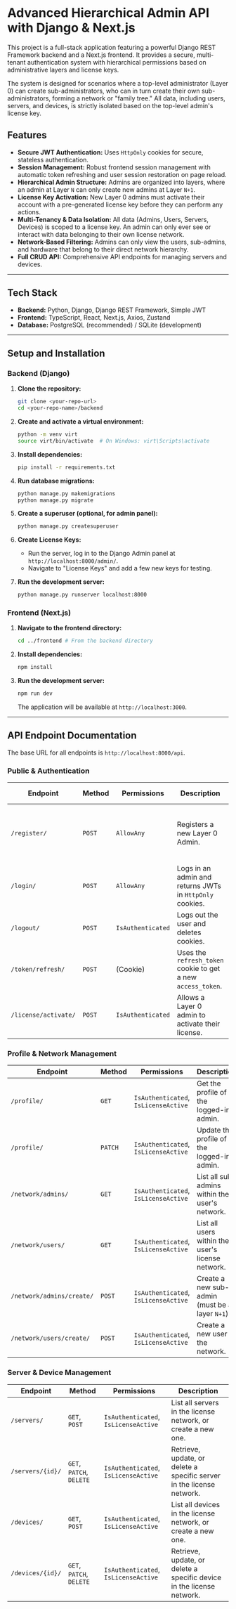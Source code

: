 # Advanced Hierarchical Admin API with Django & Next.js

This project is a full-stack application featuring a powerful Django REST Framework backend and a Next.js frontend. It provides a secure, multi-tenant authentication system with hierarchical permissions based on administrative layers and license keys.

The system is designed for scenarios where a top-level administrator (Layer 0) can create sub-administrators, who can in turn create their own sub-administrators, forming a network or "family tree." All data, including users, servers, and devices, is strictly isolated based on the top-level admin's license key.

## Features

- **Secure JWT Authentication:** Uses `HttpOnly` cookies for secure, stateless authentication.
- **Session Management:** Robust frontend session management with automatic token refreshing and user session restoration on page reload.
- **Hierarchical Admin Structure:** Admins are organized into layers, where an admin at Layer `N` can only create new admins at Layer `N+1`.
- **License Key Activation:** New Layer 0 admins must activate their account with a pre-generated license key before they can perform any actions.
- **Multi-Tenancy & Data Isolation:** All data (Admins, Users, Servers, Devices) is scoped to a license key. An admin can only ever see or interact with data belonging to their own license network.
- **Network-Based Filtering:** Admins can only view the users, sub-admins, and hardware that belong to their direct network hierarchy.
- **Full CRUD API:** Comprehensive API endpoints for managing servers and devices.

---

## Tech Stack

- **Backend:** Python, Django, Django REST Framework, Simple JWT
- **Frontend:** TypeScript, React, Next.js, Axios, Zustand
- **Database:** PostgreSQL (recommended) / SQLite (development)

---

## Setup and Installation

### Backend (Django)

1.  **Clone the repository:**

    ```bash
    git clone <your-repo-url>
    cd <your-repo-name>/backend
    ```

2.  **Create and activate a virtual environment:**

    ```bash
    python -m venv virt
    source virt/bin/activate  # On Windows: virt\Scripts\activate
    ```

3.  **Install dependencies:**

    ```bash
    pip install -r requirements.txt
    ```

4.  **Run database migrations:**

    ```bash
    python manage.py makemigrations
    python manage.py migrate
    ```

5.  **Create a superuser (optional, for admin panel):**

    ```bash
    python manage.py createsuperuser
    ```

6.  **Create License Keys:**

    - Run the server, log in to the Django Admin panel at `http://localhost:8000/admin/`.
    - Navigate to "License Keys" and add a few new keys for testing.

7.  **Run the development server:**

    ```bash
    python manage.py runserver localhost:8000
    ```

### Frontend (Next.js)

1.  **Navigate to the frontend directory:**

    ```bash
    cd ../frontend # From the backend directory
    ```

2.  **Install dependencies:**

    ```bash
    npm install
    ```

3.  **Run the development server:**

    ```bash
    npm run dev
    ```

    The application will be available at `http://localhost:3000`.

---

## API Endpoint Documentation

The base URL for all endpoints is `http://localhost:8000/api`.

### Public & Authentication

| Endpoint             | Method | Permissions       | Description                                                  | Sample Body                                                                |
| -------------------- | ------ | ----------------- | ------------------------------------------------------------ | -------------------------------------------------------------------------- |
| `/register/`         | `POST` | `AllowAny`        | Registers a new Layer 0 Admin.                               | `{"username": "u", "email": "e@e.com", "password": "p", "password2": "p"}` |
| `/login/`            | `POST` | `AllowAny`        | Logs in an admin and returns JWTs in `HttpOnly` cookies.     | `{"username": "u", "password": "p"}`                                       |
| `/logout/`           | `POST` | `IsAuthenticated` | Logs out the user and deletes cookies.                       | (Empty)                                                                    |
| `/token/refresh/`    | `POST` | (Cookie)          | Uses the `refresh_token` cookie to get a new `access_token`. | (Empty)                                                                    |
| `/license/activate/` | `POST` | `IsAuthenticated` | Allows a Layer 0 admin to activate their license.            | `{"key": "your-license-key-string"}`                                       |

### Profile & Network Management

| Endpoint                  | Method  | Permissions                          | Description                                       | Sample Body                                                                            |
| ------------------------- | ------- | ------------------------------------ | ------------------------------------------------- | -------------------------------------------------------------------------------------- |
| `/profile/`               | `GET`   | `IsAuthenticated`, `IsLicenseActive` | Get the profile of the logged-in admin.           | -                                                                                      |
| `/profile/`               | `PATCH` | `IsAuthenticated`, `IsLicenseActive` | Update the profile of the logged-in admin.        | `{"email": "new@email.com", "password": "new_pass"}`                                   |
| `/network/admins/`        | `GET`   | `IsAuthenticated`, `IsLicenseActive` | List all sub-admins within the user's network.    | -                                                                                      |
| `/network/users/`         | `GET`   | `IsAuthenticated`, `IsLicenseActive` | List all users within the user's license network. | -                                                                                      |
| `/network/admins/create/` | `POST`  | `IsAuthenticated`, `IsLicenseActive` | Create a new sub-admin (must be at layer `N+1`).  | `{"username": "u", "email": "e@e.com", "password": "p", "password2": "p", "layer": 1}` |
| `/network/users/create/`  | `POST`  | `IsAuthenticated`, `IsLicenseActive` | Create a new user in the network.                 | `{"username": "u", "email": "e@e.com"}`                                                |

### Server & Device Management

| Endpoint         | Method                   | Permissions                          | Description                                                           |
| ---------------- | ------------------------ | ------------------------------------ | --------------------------------------------------------------------- |
| `/servers/`      | `GET`, `POST`            | `IsAuthenticated`, `IsLicenseActive` | List all servers in the license network, or create a new one.         |
| `/servers/{id}/` | `GET`, `PATCH`, `DELETE` | `IsAuthenticated`, `IsLicenseActive` | Retrieve, update, or delete a specific server in the license network. |
| `/devices/`      | `GET`, `POST`            | `IsAuthenticated`, `IsLicenseActive` | List all devices in the license network, or create a new one.         |
| `/devices/{id}/` | `GET`, `PATCH`, `DELETE` | `IsAuthenticated`, `IsLicenseActive` | Retrieve, update, or delete a specific device in the license network. |
